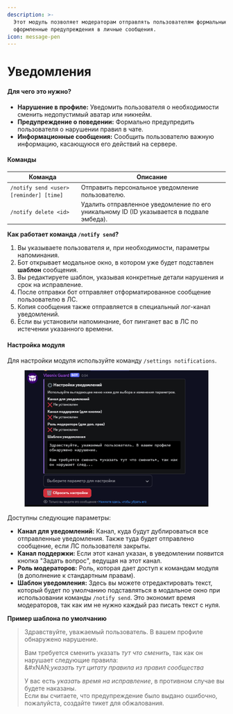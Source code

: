 ```yaml
---
description: >-
  Этот модуль позволяет модераторам отправлять пользователям формальные, красиво
  оформленные предупреждения в личные сообщения.
icon: message-pen
---
```


# Уведомления

#### Для чего это нужно?

* **Нарушение в профиле:** Уведомить пользователя о необходимости сменить недопустимый аватар или никнейм.
* **Предупреждение о поведении:** Формально предупредить пользователя о нарушении правил в чате.
* **Информационные сообщения:** Сообщить пользователю важную информацию, касающуюся его действий на сервере.

#### Команды

| Команда                                 | Описание                                                                                  |
| --------------------------------------- | ----------------------------------------------------------------------------------------- |
| `/notify send <user> [reminder] [time]` | Отправить персональное уведомление пользователю.                                          |
| `/notify delete <id>`                   | Удалить отправленное уведомление по его уникальному ID (ID указывается в подвале эмбеда). |

**Как работает команда `/notify send`?**

1. Вы указываете пользователя и, при необходимости, параметры напоминания.
2. Бот открывает модальное окно, в котором уже будет подставлен **шаблон** сообщения.
3. Вы редактируете шаблон, указывая конкретные детали нарушения и срок на исправление.
4. После отправки бот отправляет отформатированное сообщение пользователю в ЛС.
5. Копия сообщения также отправляется в специальный лог-канал уведомлений.
6. Если вы установили напоминание, бот пинганет вас в ЛС по истечении указанного времени.

#### Настройка модуля

Для настройки модуля используйте команду `/settings notifications`.

<figure><img src="../.gitbook/assets/image (9).png" alt=""><figcaption></figcaption></figure>

Доступны следующие параметры:

* **Канал для уведомлений:** Канал, куда будут дублироваться все отправленные уведомления. Также туда будет отправлено сообщение, если ЛС пользователя закрыты.
* **Канал поддержки:** Если этот канал указан, в уведомлении появится кнопка "Задать вопрос", ведущая на этот канал.
* **Роль модераторов:** Роль, которая дает доступ к командам модуля (в дополнение к стандартным правам).
* **Шаблон уведомления:** Здесь вы можете отредактировать текст, который будет по умолчанию подставляться в модальное окно при использовании команды `/notify send`. Это экономит время модераторов, так как им не нужно каждый раз писать текст с нуля.

**Пример шаблона по умолчанию**

> Здравствуйте, уважаемый пользователь. В вашем профиле обнаружено нарушение.
>
> Вам требуется сменить указать _тут что сменить_, так как он нарушает следующие правила:\
> &#xNAN;_&#x443;казать тут цитату правила из правил сообщества_
>
> У вас есть _указать время на исправление_, в противном случае вы будете наказаны.\
> Если вы считаете, что предупреждение было выдано ошибочно, пожалуйста, создайте тикет для обжалования.
